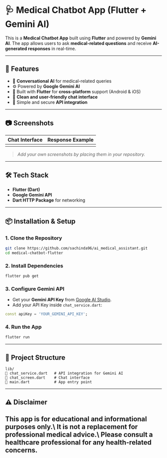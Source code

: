 # 🩺 Medical Chatbot App (Flutter + Gemini AI)

This is a **Medical Chatbot App** built using **Flutter** and powered by **Gemini AI**. The app allows users to ask **medical-related questions** and receive **AI-generated responses** in real-time.

---

## 🚀 Features

- 💬 **Conversational AI** for medical-related queries
- ⚙️ Powered by **Google Gemini AI**
- 📱 Built with **Flutter** for **cross-platform** support (Android & iOS)
- 🎨 **Clean and user-friendly chat interface**
- 🔐 Simple and secure **API integration**

---

## 📷 Screenshots

| Chat Interface | Response Example |
| -------------- | ---------------- |
|                |                  |

> *Add your own screenshots by placing them in your repository.*

---

## 🛠️ Tech Stack

- **Flutter (Dart)**
- **Google Gemini API**
- **Dart HTTP Package** for networking

---

## 📦 Installation & Setup

### 1. Clone the Repository

```bash
git clone https://github.com/sachinda96/ai_medical_assistant.git
cd medical-chatbot-flutter
```

### 2. Install Dependencies

```bash
flutter pub get
```

### 3. Configure Gemini API

- Get your **Gemini API Key** from [Google AI Studio](https://aistudio.google.com/app/apikey).
- Add your API Key inside `chat_service.dart`:

```dart
const apiKey = 'YOUR_GEMINI_API_KEY';
```

### 4. Run the App

```bash
flutter run
```

---

## 📂 Project Structure

```
lib/
🔗 chat_service.dart   # API integration for Gemini AI
🔗 chat_screen.dart    # Chat interface
🔗 main.dart           # App entry point
```

---

## ⚠️ Disclaimer

This app is for **educational and informational purposes only**.\ It is **not a replacement for professional medical advice**.\ Please consult a healthcare professional for any health-related concerns.
---

